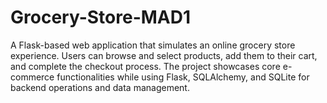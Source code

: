 # Grocery-Store-MAD1
A Flask-based web application that simulates an online grocery store experience. Users can browse and select products, add them to their cart, and complete the checkout process. The project showcases core e-commerce functionalities while using Flask, SQLAlchemy, and SQLite for backend operations and data management.
